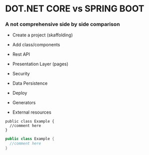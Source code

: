 # DOT.NET CORE vs SPRING BOOT
### A not comprehensive side by side comparison



* Create a project  (skaffolding)

* Add class/components

* Rest API

* Presentation Layer (pages)

* Security

* Data Persistence

* Deploy

* Generators

* External resources
```
public class Example {
  //comment here
}
```


```C#
public class Example {
  //comment here
}
